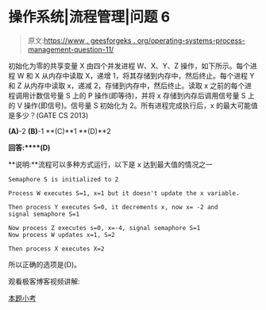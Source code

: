 # 操作系统|流程管理|问题 6

> 原文:[https://www . geesforgeks . org/operating-systems-process-management-question-11/](https://www.geeksforgeeks.org/operating-systems-process-management-question-11/)

初始化为零的共享变量 X 由四个并发进程 W、X、Y、Z 操作，如下所示。每个进程 W 和 X 从内存中读取 X，递增 1，将其存储到内存中，然后终止。每个进程 Y 和 Z 从内存中读取 x，递减 2，存储到内存中，然后终止。读取 x 之前的每个进程调用计数信号量 S 上的 P 操作(即等待)，并将 x 存储到内存后调用信号量 S 上的 V 操作(即信号)。信号量 S 初始化为 2。所有进程完成执行后，x 的最大可能值是多少？(GATE CS 2013)

**(A)**-2
**(B)**-1
**(C)**1
**(D)**2

**回答:****(D)**

**说明:**流程可以多种方式运行，以下是 x 达到最大值的情况之一

```
Semaphore S is initialized to 2

Process W executes S=1, x=1 but it doesn't update the x variable.

Then process Y executes S=0, it decrements x, now x= -2 and 
signal semaphore S=1

Now process Z executes s=0, x=-4, signal semaphore S=1
Now process W updates x=1, S=2

Then process X executes X=2 
```

所以正确的选项是(D)。

观看极客博客视频讲解:

[本题小考](https://www.geeksforgeeks.org/operating-systems-gq/process-synchronization-gq/)